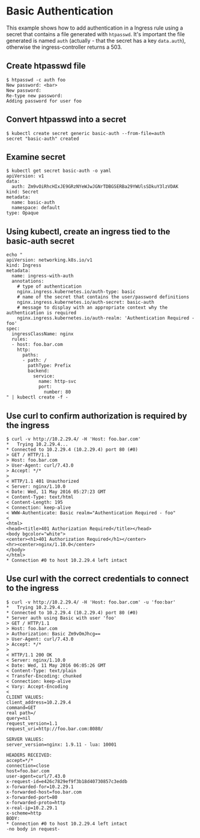 # Basic Authentication

This example shows how to add authentication in a Ingress rule using a secret that contains a file generated with `htpasswd`.
It's important the file generated is named `auth` (actually - that the secret has a key `data.auth`), otherwise the ingress-controller returns a 503.

## Create htpasswd file

```console
$ htpasswd -c auth foo
New password: <bar>
New password:
Re-type new password:
Adding password for user foo
```

## Convert htpasswd into a secret

```console
$ kubectl create secret generic basic-auth --from-file=auth
secret "basic-auth" created
```

## Examine secret

```console
$ kubectl get secret basic-auth -o yaml
apiVersion: v1
data:
  auth: Zm9vOiRhcHIxJE9GRzNYeWJwJGNrTDBGSERBa29YWUlsSDkuY3lzVDAK
kind: Secret
metadata:
  name: basic-auth
  namespace: default
type: Opaque
```

## Using kubectl, create an ingress tied to the basic-auth secret

```console
echo "
apiVersion: networking.k8s.io/v1
kind: Ingress
metadata:
  name: ingress-with-auth
  annotations:
    # type of authentication
    nginx.ingress.kubernetes.io/auth-type: basic
    # name of the secret that contains the user/password definitions
    nginx.ingress.kubernetes.io/auth-secret: basic-auth
    # message to display with an appropriate context why the authentication is required
    nginx.ingress.kubernetes.io/auth-realm: 'Authentication Required - foo'
spec:
  ingressClassName: nginx
  rules:
  - host: foo.bar.com
    http:
      paths:
      - path: /
        pathType: Prefix
        backend:
          service: 
            name: http-svc
            port: 
              number: 80
" | kubectl create -f -
```

## Use curl to confirm authorization is required by the ingress

```
$ curl -v http://10.2.29.4/ -H 'Host: foo.bar.com'
*   Trying 10.2.29.4...
* Connected to 10.2.29.4 (10.2.29.4) port 80 (#0)
> GET / HTTP/1.1
> Host: foo.bar.com
> User-Agent: curl/7.43.0
> Accept: */*
>
< HTTP/1.1 401 Unauthorized
< Server: nginx/1.10.0
< Date: Wed, 11 May 2016 05:27:23 GMT
< Content-Type: text/html
< Content-Length: 195
< Connection: keep-alive
< WWW-Authenticate: Basic realm="Authentication Required - foo"
<
<html>
<head><title>401 Authorization Required</title></head>
<body bgcolor="white">
<center><h1>401 Authorization Required</h1></center>
<hr><center>nginx/1.10.0</center>
</body>
</html>
* Connection #0 to host 10.2.29.4 left intact
```

## Use curl with the correct credentials to connect to the ingress

```
$ curl -v http://10.2.29.4/ -H 'Host: foo.bar.com' -u 'foo:bar'
*   Trying 10.2.29.4...
* Connected to 10.2.29.4 (10.2.29.4) port 80 (#0)
* Server auth using Basic with user 'foo'
> GET / HTTP/1.1
> Host: foo.bar.com
> Authorization: Basic Zm9vOmJhcg==
> User-Agent: curl/7.43.0
> Accept: */*
>
< HTTP/1.1 200 OK
< Server: nginx/1.10.0
< Date: Wed, 11 May 2016 06:05:26 GMT
< Content-Type: text/plain
< Transfer-Encoding: chunked
< Connection: keep-alive
< Vary: Accept-Encoding
<
CLIENT VALUES:
client_address=10.2.29.4
command=GET
real path=/
query=nil
request_version=1.1
request_uri=http://foo.bar.com:8080/

SERVER VALUES:
server_version=nginx: 1.9.11 - lua: 10001

HEADERS RECEIVED:
accept=*/*
connection=close
host=foo.bar.com
user-agent=curl/7.43.0
x-request-id=e426c7829ef9f3b18d40730857c3eddb
x-forwarded-for=10.2.29.1
x-forwarded-host=foo.bar.com
x-forwarded-port=80
x-forwarded-proto=http
x-real-ip=10.2.29.1
x-scheme=http
BODY:
* Connection #0 to host 10.2.29.4 left intact
-no body in request-
```
